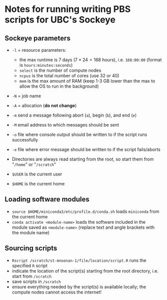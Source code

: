 # Notes for running writing PBS scripts for UBC's Sockeye

## Sockeye parameters

* `-l` = resource parameters:
  * the max runtime is 7 days ($7 \times 24 = 168$ hours), i.e. `168:00:00` (format is `hours:minutes:seconds`)
  * `select` is the number of compute nodes
  * `ncpus` is the total number of cores (use 32 or 40)
  * `mem` is the max amount of RAM (keep 1-3 GB lower than the max to allow the OS to run in the background)
* `-N` = job name
* `-A` = allocation (**do not change**)
* `-m` send a message following abort (`a`), begin (`b`), and end (`e`)
* `-M` email address to which messages should be sent
* `-o` file where console output should be written to if the script runs successfully
* `-e` file where error message should be written to if the script fails/aborts

* Directories are always read starting from the root, so start them from "`/home`" or "`/scratch`"
* `$USER` is the current user
* `$HOME` is the current home

## Loading software modules

* `source $HOME/miniconda3/etc/profile.d/conda.sh` loads `miniconda` from the current home
* `conda activate <module-name>` loads the software included in the module saved as `<module-name>` (replace text and angle brackets with the module name)

## Sourcing scripts

* `Rscript /scratch/st-mnoonan-1/file/location/script.R` runs the specified `R` script
* indicate the location of the script(s) starting from the root directory, i.e. start from `/scratch`
* save scripts in `/scratch`
* ensure everything needed by the script(s) is available locally; the compute nodes cannot access the internet!
